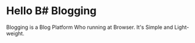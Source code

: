 # Hello B# Blogging

Blogging is a Blog Platform Who running at Browser.
It's Simple and Light-weight.
